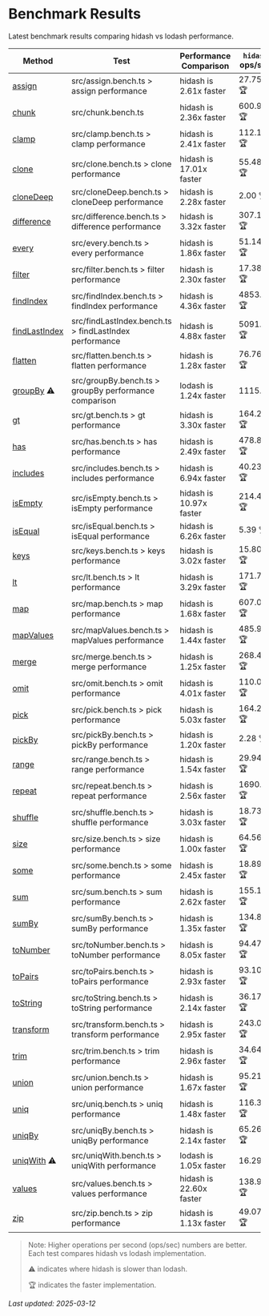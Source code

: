 # Benchmark Results

Latest benchmark results comparing hidash vs lodash performance.

| Method | Test | Performance Comparison | `hidash` ops/sec | `lodash@4.17.21` ops/sec |
|--------|------|----------------------|----------------|----------------|
| [assign](https://github.com/NaverPayDev/hidash/blob/073714f2e6d52220c88b41909c956b0a4497ae2a/src/assign.ts) | src/assign.bench.ts > assign performance | hidash is 2.61x faster | 27.75 🏆 | 10.63 |
| [chunk](https://github.com/NaverPayDev/hidash/blob/073714f2e6d52220c88b41909c956b0a4497ae2a/src/chunk.ts) | src/chunk.bench.ts | hidash is 2.36x faster | 600.98 🏆 | 255.02 |
| [clamp](https://github.com/NaverPayDev/hidash/blob/073714f2e6d52220c88b41909c956b0a4497ae2a/src/clamp.ts) | src/clamp.bench.ts > clamp performance | hidash is 2.41x faster | 112.10 🏆 | 46.54 |
| [clone](https://github.com/NaverPayDev/hidash/blob/073714f2e6d52220c88b41909c956b0a4497ae2a/src/clone.ts) | src/clone.bench.ts > clone performance | hidash is 17.01x faster | 55.48 🏆 | 3.26 |
| [cloneDeep](https://github.com/NaverPayDev/hidash/blob/073714f2e6d52220c88b41909c956b0a4497ae2a/src/cloneDeep.ts) | src/cloneDeep.bench.ts > cloneDeep performance | hidash is 2.28x faster | 2.00 🏆 | 0.88 |
| [difference](https://github.com/NaverPayDev/hidash/blob/073714f2e6d52220c88b41909c956b0a4497ae2a/src/difference.ts) | src/difference.bench.ts > difference performance | hidash is 3.32x faster | 307.14 🏆 | 92.47 |
| [every](https://github.com/NaverPayDev/hidash/blob/073714f2e6d52220c88b41909c956b0a4497ae2a/src/every.ts) | src/every.bench.ts > every performance | hidash is 1.86x faster | 51.14 🏆 | 27.48 |
| [filter](https://github.com/NaverPayDev/hidash/blob/073714f2e6d52220c88b41909c956b0a4497ae2a/src/filter.ts) | src/filter.bench.ts > filter performance | hidash is 2.30x faster | 17.38 🏆 | 7.56 |
| [findIndex](https://github.com/NaverPayDev/hidash/blob/073714f2e6d52220c88b41909c956b0a4497ae2a/src/findIndex.ts) | src/findIndex.bench.ts > findIndex performance | hidash is 4.36x faster | 4853.63 🏆 | 1114.17 |
| [findLastIndex](https://github.com/NaverPayDev/hidash/blob/073714f2e6d52220c88b41909c956b0a4497ae2a/src/findLastIndex.ts) | src/findLastIndex.bench.ts > findLastIndex performance | hidash is 4.88x faster | 5091.69 🏆 | 1044.44 |
| [flatten](https://github.com/NaverPayDev/hidash/blob/073714f2e6d52220c88b41909c956b0a4497ae2a/src/flatten.ts) | src/flatten.bench.ts > flatten performance | hidash is 1.28x faster | 76.76 🏆 | 60.20 |
| [groupBy](https://github.com/NaverPayDev/hidash/blob/073714f2e6d52220c88b41909c956b0a4497ae2a/src/groupBy.ts) ⚠️ | src/groupBy.bench.ts > groupBy performance comparison | lodash is 1.24x faster | 1115.30 | 1382.66 🏆 |
| [gt](https://github.com/NaverPayDev/hidash/blob/073714f2e6d52220c88b41909c956b0a4497ae2a/src/gt.ts) | src/gt.bench.ts > gt performance | hidash is 3.30x faster | 164.27 🏆 | 49.72 |
| [has](https://github.com/NaverPayDev/hidash/blob/073714f2e6d52220c88b41909c956b0a4497ae2a/src/has.ts) | src/has.bench.ts > has performance | hidash is 2.49x faster | 478.86 🏆 | 192.55 |
| [includes](https://github.com/NaverPayDev/hidash/blob/073714f2e6d52220c88b41909c956b0a4497ae2a/src/includes.ts) | src/includes.bench.ts > includes performance | hidash is 6.94x faster | 40.23 🏆 | 5.80 |
| [isEmpty](https://github.com/NaverPayDev/hidash/blob/073714f2e6d52220c88b41909c956b0a4497ae2a/src/isEmpty.ts) | src/isEmpty.bench.ts > isEmpty performance | hidash is 10.97x faster | 214.46 🏆 | 19.56 |
| [isEqual](https://github.com/NaverPayDev/hidash/blob/073714f2e6d52220c88b41909c956b0a4497ae2a/src/isEqual.ts) | src/isEqual.bench.ts > isEqual performance | hidash is 6.26x faster | 5.39 🏆 | 0.86 |
| [keys](https://github.com/NaverPayDev/hidash/blob/073714f2e6d52220c88b41909c956b0a4497ae2a/src/keys.ts) | src/keys.bench.ts > keys performance | hidash is 3.02x faster | 15.80 🏆 | 5.23 |
| [lt](https://github.com/NaverPayDev/hidash/blob/073714f2e6d52220c88b41909c956b0a4497ae2a/src/lt.ts) | src/lt.bench.ts > lt performance | hidash is 3.29x faster | 171.75 🏆 | 52.28 |
| [map](https://github.com/NaverPayDev/hidash/blob/073714f2e6d52220c88b41909c956b0a4497ae2a/src/map.ts) | src/map.bench.ts > map performance | hidash is 1.68x faster | 607.08 🏆 | 360.40 |
| [mapValues](https://github.com/NaverPayDev/hidash/blob/073714f2e6d52220c88b41909c956b0a4497ae2a/src/mapValues.ts) | src/mapValues.bench.ts > mapValues performance | hidash is 1.44x faster | 485.99 🏆 | 337.40 |
| [merge](https://github.com/NaverPayDev/hidash/blob/073714f2e6d52220c88b41909c956b0a4497ae2a/src/merge.ts) | src/merge.bench.ts > merge performance | hidash is 1.25x faster | 268.43 🏆 | 214.79 |
| [omit](https://github.com/NaverPayDev/hidash/blob/073714f2e6d52220c88b41909c956b0a4497ae2a/src/omit.ts) | src/omit.bench.ts > omit performance | hidash is 4.01x faster | 110.09 🏆 | 27.47 |
| [pick](https://github.com/NaverPayDev/hidash/blob/073714f2e6d52220c88b41909c956b0a4497ae2a/src/pick.ts) | src/pick.bench.ts > pick performance | hidash is 5.03x faster | 164.29 🏆 | 32.65 |
| [pickBy](https://github.com/NaverPayDev/hidash/blob/073714f2e6d52220c88b41909c956b0a4497ae2a/src/pickBy.ts) | src/pickBy.bench.ts > pickBy performance | hidash is 1.20x faster | 2.28 🏆 | 1.89 |
| [range](https://github.com/NaverPayDev/hidash/blob/073714f2e6d52220c88b41909c956b0a4497ae2a/src/range.ts) | src/range.bench.ts > range performance | hidash is 1.54x faster | 29.94 🏆 | 19.40 |
| [repeat](https://github.com/NaverPayDev/hidash/blob/073714f2e6d52220c88b41909c956b0a4497ae2a/src/repeat.ts) | src/repeat.bench.ts > repeat performance | hidash is 2.56x faster | 1690.82 🏆 | 659.65 |
| [shuffle](https://github.com/NaverPayDev/hidash/blob/073714f2e6d52220c88b41909c956b0a4497ae2a/src/shuffle.ts) | src/shuffle.bench.ts > shuffle performance | hidash is 3.03x faster | 18.73 🏆 | 6.19 |
| [size](https://github.com/NaverPayDev/hidash/blob/073714f2e6d52220c88b41909c956b0a4497ae2a/src/size.ts) | src/size.bench.ts > size performance | hidash is 1.00x faster | 64.56 🏆 | 64.48 |
| [some](https://github.com/NaverPayDev/hidash/blob/073714f2e6d52220c88b41909c956b0a4497ae2a/src/some.ts) | src/some.bench.ts > some performance | hidash is 2.45x faster | 18.89 🏆 | 7.70 |
| [sum](https://github.com/NaverPayDev/hidash/blob/073714f2e6d52220c88b41909c956b0a4497ae2a/src/sum.ts) | src/sum.bench.ts > sum performance | hidash is 2.62x faster | 155.13 🏆 | 59.29 |
| [sumBy](https://github.com/NaverPayDev/hidash/blob/073714f2e6d52220c88b41909c956b0a4497ae2a/src/sumBy.ts) | src/sumBy.bench.ts > sumBy performance | hidash is 1.35x faster | 134.89 🏆 | 99.83 |
| [toNumber](https://github.com/NaverPayDev/hidash/blob/073714f2e6d52220c88b41909c956b0a4497ae2a/src/toNumber.ts) | src/toNumber.bench.ts > toNumber performance | hidash is 8.05x faster | 94.47 🏆 | 11.74 |
| [toPairs](https://github.com/NaverPayDev/hidash/blob/073714f2e6d52220c88b41909c956b0a4497ae2a/src/toPairs.ts) | src/toPairs.bench.ts > toPairs performance | hidash is 2.93x faster | 93.10 🏆 | 31.81 |
| [toString](https://github.com/NaverPayDev/hidash/blob/073714f2e6d52220c88b41909c956b0a4497ae2a/src/toString.ts) | src/toString.bench.ts > toString performance | hidash is 2.14x faster | 36.17 🏆 | 16.87 |
| [transform](https://github.com/NaverPayDev/hidash/blob/073714f2e6d52220c88b41909c956b0a4497ae2a/src/transform.ts) | src/transform.bench.ts > transform performance | hidash is 2.95x faster | 243.00 🏆 | 82.34 |
| [trim](https://github.com/NaverPayDev/hidash/blob/073714f2e6d52220c88b41909c956b0a4497ae2a/src/trim.ts) | src/trim.bench.ts > trim performance | hidash is 2.96x faster | 34.64 🏆 | 11.70 |
| [union](https://github.com/NaverPayDev/hidash/blob/073714f2e6d52220c88b41909c956b0a4497ae2a/src/union.ts) | src/union.bench.ts > union performance | hidash is 1.67x faster | 95.21 🏆 | 56.98 |
| [uniq](https://github.com/NaverPayDev/hidash/blob/073714f2e6d52220c88b41909c956b0a4497ae2a/src/uniq.ts) | src/uniq.bench.ts > uniq performance | hidash is 1.48x faster | 116.34 🏆 | 78.62 |
| [uniqBy](https://github.com/NaverPayDev/hidash/blob/073714f2e6d52220c88b41909c956b0a4497ae2a/src/uniqBy.ts) | src/uniqBy.bench.ts > uniqBy performance | hidash is 2.14x faster | 65.26 🏆 | 30.45 |
| [uniqWith](https://github.com/NaverPayDev/hidash/blob/073714f2e6d52220c88b41909c956b0a4497ae2a/src/uniqWith.ts) ⚠️ | src/uniqWith.bench.ts > uniqWith performance | lodash is 1.05x faster | 16.29 | 17.05 🏆 |
| [values](https://github.com/NaverPayDev/hidash/blob/073714f2e6d52220c88b41909c956b0a4497ae2a/src/values.ts) | src/values.bench.ts > values performance | hidash is 22.60x faster | 138.95 🏆 | 6.15 |
| [zip](https://github.com/NaverPayDev/hidash/blob/073714f2e6d52220c88b41909c956b0a4497ae2a/src/zip.ts) | src/zip.bench.ts > zip performance | hidash is 1.13x faster | 49.07 🏆 | 43.36 |

> Note: Higher operations per second (ops/sec) numbers are better. Each test compares hidash vs lodash implementation.
>
> ⚠️ indicates where hidash is slower than lodash.
>
> 🏆 indicates the faster implementation.

_Last updated: 2025-03-12_
